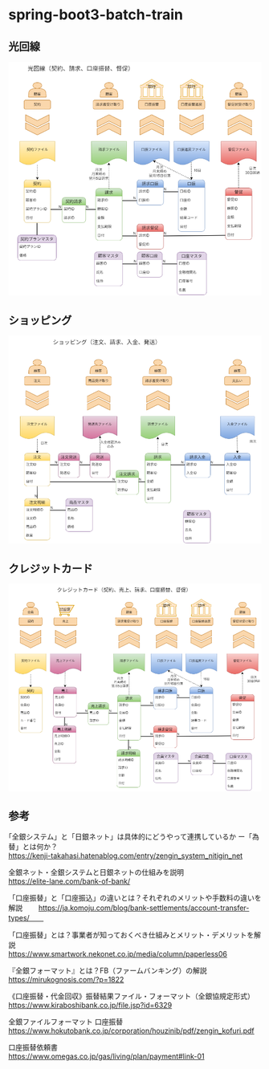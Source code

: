 # spring-boot3-batch-train

## 光回線

![net構成図](net.png)

## ショッピング

![shopping構成図](shopping.png)

## クレジットカード

![card構成図](card.png)


## 参考

｢全銀システム」と「日銀ネット」は具体的にどうやって連携しているか ー「為替」とは何か？  
https://kenji-takahasi.hatenablog.com/entry/zengin_system_nitigin_net  

全銀ネット・全銀システムと日銀ネットの仕組みを説明  
https://elite-lane.com/bank-of-bank/  

「口座振替」と「口座振込」の違いとは？それぞれのメリットや手数料の違いを解説　　
https://ja.komoju.com/blog/bank-settlements/account-transfer-types/　　

「口座振替」とは？事業者が知っておくべき仕組みとメリット・デメリットを解説  
https://www.smartwork.nekonet.co.jp/media/column/paperless06  

『全銀フォーマット』とは？FB（ファームバンキング）の解説  
https://mirukognosis.com/?p=1822  

《口座振替・代金回収》振替結果ファイル・フォーマット（全銀協規定形式）  
https://www.kiraboshibank.co.jp/file.jsp?id=6329  

全銀ファイルフォーマット 口座振替  
https://www.hokutobank.co.jp/corporation/houzinib/pdf/zengin_kofuri.pdf  

口座振替依頼書  
https://www.omegas.co.jp/gas/living/plan/payment#link-01  


